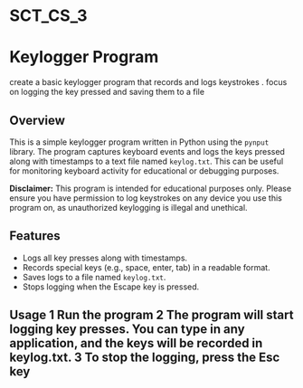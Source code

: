 # SCT_CS_3
# Keylogger Program
create a basic keylogger program that records and logs keystrokes . focus on logging the key pressed and saving them to a file
## Overview

This is a simple keylogger program written in Python using the `pynput` library. The program captures keyboard events and logs the keys pressed along with timestamps to a text file named `keylog.txt`. This can be useful for monitoring keyboard activity for educational or debugging purposes.

**Disclaimer:** This program is intended for educational purposes only. Please ensure you have permission to log keystrokes on any device you use this program on, as unauthorized keylogging is illegal and unethical.

## Features

- Logs all key presses along with timestamps.
- Records special keys (e.g., space, enter, tab) in a readable format.
- Saves logs to a file named `keylog.txt`.
- Stops logging when the Escape key is pressed.

 ## Usage                                                                                                                                                                        1 Run the program                                                                                                                                                              2 The program will start logging key presses. You can type in any application, and the keys will be recorded in keylog.txt.                                                     3 To stop the logging, press the Esc key
